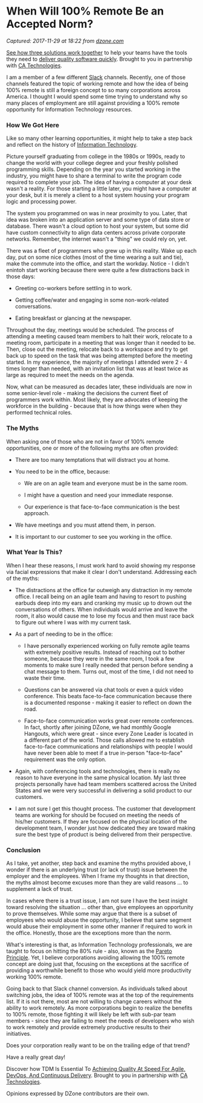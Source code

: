 # When Will 100% Remote Be an Accepted Norm?

_Captured: 2017-11-29 at 18:22 from [dzone.com](https://dzone.com/articles/when-will-100-remote-be-an-accepted-norm?edition=339091&utm_source=Weekly%20Digest&utm_medium=email&utm_campaign=Weekly%20Digest%202017-11-29)_

[See how three solutions work together](https://dzone.com/go?i=204124&u=https%3A%2F%2Fad.doubleclick.net%2Fddm%2Ftrackclk%2FN6040.130331DZONE%2FB11226848.150413346%3Bdc_trk_aid%3D321098505%3Bdc_trk_cid%3D81553809%3Bdc_lat%3D%3Bdc_rdid%3D%3Btag_for_child_directed_treatment%3D) to help your teams have the tools they need to [deliver quality software quickly](https://dzone.com/go?i=204124&u=https%3A%2F%2Fad.doubleclick.net%2Fddm%2Ftrackclk%2FN6040.130331DZONE%2FB11226848.150123399%3Bdc_trk_aid%3D321096583%3Bdc_trk_cid%3D81552442%3Bdc_lat%3D%3Bdc_rdid%3D%3Btag_for_child_directed_treatment%3D). Brought to you in partnership with [CA Technologies](https://dzone.com/go?i=204124&u=https%3A%2F%2Fad.doubleclick.net%2Fddm%2Ftrackclk%2FN6040.130331DZONE%2FB11226848.150413346%3Bdc_trk_aid%3D321098505%3Bdc_trk_cid%3D81553809%3Bdc_lat%3D%3Bdc_rdid%3D%3Btag_for_child_directed_treatment%3D).

I am a member of a few different [Slack](https://slack.com/) channels. Recently, one of those channels featured the topic of working remote and how the idea of being 100% remote is still a foreign concept to so many corporations across America. I thought I would spend some time trying to understand why so many places of employment are still against providing a 100% remote opportunity for Information Technology resources.

### How We Got Here

Like so many other learning opportunities, it might help to take a step back and reflect on the history of [Information Technology](https://en.wikipedia.org/wiki/Information_technology).

Picture yourself graduating from college in the 1980s or 1990s, ready to change the world with your college degree and your freshly polished programming skills. Depending on the year you started working in the industry, you might have to share a terminal to write the program code required to complete your job. The idea of having a computer at your desk wasn't a reality. For those starting a little later, you might have a computer at your desk, but it is merely a client to a host system housing your program logic and processing power.

The system you programmed on was in near proximity to you. Later, that idea was broken into an application server and some type of data store or database. There wasn't a cloud option to host your system, but some did have custom connectivity to align data centers across private corporate networks. Remember, the internet wasn't a "thing" we could rely on, yet.

There was a fleet of programmers who grew up in this reality. Wake up each day, put on some nice clothes (most of the time wearing a suit and tie), make the commute into the office, and start the workday. Notice - I didn't enintoh start working because there were quite a few distractions back in those days:

  * Greeting co-workers before settling in to work.

  * Getting coffee/water and engaging in some non-work-related conversations.

  * Eating breakfast or glancing at the newspaper.

Throughout the day, meetings would be scheduled. The process of attending a meeting caused team members to halt their work, relocate to a meeting room, participate in a meeting that was longer than it needed to be. Then, close out the meeting, relocate back to a workspace and try to get back up to speed on the task that was being attempted before the meeting started. In my experience, the majority of meetings I attended were 2 - 4 times longer than needed, with an invitation list that was at least twice as large as required to meet the needs on the agenda.

Now, what can be measured as decades later, these individuals are now in some senior-level role - making the decisions the current fleet of programmers work within. Most likely, they are advocates of keeping the workforce in the building - because that is how things were when they performed technical roles.

### The Myths

When asking one of those who are not in favor of 100% remote opportunities, one or more of the following myths are often provided:

  * There are too many temptations that will distract you at home.

  * You need to be in the office, because:

    * We are on an agile team and everyone must be in the same room.

    * I might have a question and need your immediate response.

    * Our experience is that face-to-face communication is the best approach.

  * We have meetings and you must attend them, in person.

  * It is important to our customer to see you working in the office.

### What Year Is This?

When I hear these reasons, I must work hard to avoid showing my response via facial expressions that make it clear I don't understand. Addressing each of the myths:

  * The distractions at the office far outweigh any distraction in my remote office. I recall being on an agile team and having to resort to pushing earbuds deep into my ears and cranking my music up to drown out the conversations of others. When individuals would arrive and leave the room, it also would cause me to lose my focus and then must race back to figure out where I was with my current task.

  * As a part of needing to be in the office:

    * I have personally experienced working on fully remote agile teams with extremely positive results. Instead of reaching out to bother someone, because they were in the same room, I took a few moments to make sure I really needed that person before sending a chat message to them. Turns out, most of the time, I did not need to waste their time.

    * Questions can be answered via chat tools or even a quick video conference. This beats face-to-face communication because there is a documented response - making it easier to reflect on down the road.

    * Face-to-face communication works great over remote conferences. In fact, shortly after joining DZone, we had monthly Google Hangouts, which were great - since every Zone Leader is located in a different part of the world. Those calls allowed me to establish face-to-face communications and relationships with people I would have never been able to meet if a true in-person "face-to-face" requirement was the only option.

  * Again, with conferencing tools and technologies, there is really no reason to have everyone in the same physical location. My last three projects personally have had team members scattered across the United States and we were very successful in delivering a solid product to our customers.

  * I am not sure I get this thought process. The customer that development teams are working for should be focused on meeting the needs of his/her customers. If they are focused on the physical location of the development team, I wonder just how dedicated they are toward making sure the best type of product is being delivered from their perspective.

### Conclusion

As I take, yet another, step back and examine the myths provided above, I wonder if there is an underlying trust (or lack of trust) issue between the employer and the employees. When I frame my thoughts in that direction, the myths almost become excuses more than they are valid reasons ... to supplement a lack of trust.

In cases where there is a trust issue, I am not sure I have the best insight toward resolving the situation ... other than, give employees an opportunity to prove themselves. While some may argue that there is a subset of employees who would abuse the opportunity, I believe that same segment would abuse their employment in some other manner if required to work in the office. Honestly, those are the exceptions more than the norm.

What's interesting is that, as Information Technology professionals, we are taught to focus on hitting the 80% rule - also, known as the [Pareto Principle](https://en.wikipedia.org/wiki/Pareto_principle). Yet, I believe corporations avoiding allowing the 100% remote concept are doing just that, focusing on the exceptions at the sacrifice of providing a worthwhile benefit to those who would yield more productivity working 100% remote.

Going back to that Slack channel conversion. As individuals talked about switching jobs, the idea of 100% remote was at the top of the requirements list. If it is not there, most are not willing to change careers without the ability to work remotely. As more corporations begin to realize the benefits to 100% remote, those fighting it will likely be left with sub-par team members - since they are failing to meet the needs of developers who wish to work remotely and provide extremely productive results to their initiatives.

Does your corporation really want to be on the trailing edge of that trend?

Have a really great day!

Discover how TDM Is Essential To [Achieving Quality At Speed For Agile, DevOps, And Continuous Delivery](https://dzone.com/go?i=204125&u=https%3A%2F%2Fad.doubleclick.net%2Fddm%2Ftrackclk%2FN6040.130331DZONE%2FB11226848.150413345%3Bdc_trk_aid%3D321095198%3Bdc_trk_cid%3D81552443%3Bdc_lat%3D%3Bdc_rdid%3D%3Btag_for_child_directed_treatment%3D). Brought to you in partnership with [CA Technologies](https://dzone.com/go?i=204125&u=https%3A%2F%2Fad.doubleclick.net%2Fddm%2Ftrackclk%2FN6040.130331DZONE%2FB11226848.150413345%3Bdc_trk_aid%3D321095198%3Bdc_trk_cid%3D81552443%3Bdc_lat%3D%3Bdc_rdid%3D%3Btag_for_child_directed_treatment%3D).

Opinions expressed by DZone contributors are their own.
